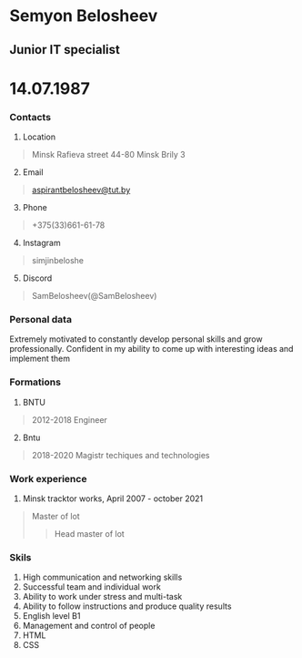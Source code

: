 
# Semyon Belosheev #

## Junior IT specialist ##

# 14.07.1987 #

### Contacts ###
1. Location
 >Minsk Rafieva street 44-80
 >Minsk Brily 3
2. Email
 >aspirantbelosheev@tut.by
3. Phone
 >+375(33)661-61-78
4. Instagram
 >simjinbeloshe
5. Discord
 >SamBelosheev(@SamBelosheev)


### Personal data ###
Extremely motivated to
constantly develop personal skills
and grow professionally.
Confident in my ability to come
up with interesting ideas and
implement them


### Formations ###
1. BNTU
 >2012-2018 Engineer
2. Bntu
 >2018-2020  Magistr techiques and technologies


### Work experience ###
1. Minsk tracktor works, April 2007 - october 2021
 >Master of lot
 >>Head master of lot
### Skils ###


1. High communication and networking skills
2. Successful team and individual work
3. Ability to work under stress and multi-task
4. Ability to follow instructions and produce quality results
5. English level B1
6. Management and control of people
7. HTML
8. CSS
